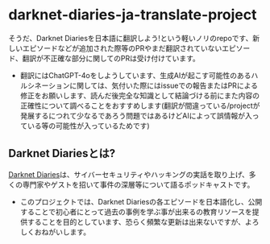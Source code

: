 # darknet-diaries-ja-translate-project 
そうだ、Darknet Diariesを日本語に翻訳しよう!という軽いノリのrepoです、新しいエピソードなどが追加された際等のPRやまだ翻訳されていないエピソード、翻訳が不正確な部分に関してのPRは受け付けています。
- 翻訳にはChatGPT-4oをしようしています、生成AIが起こす可能性のあるハルシネーションに関しては、気付いた際にはissueでの報告またはPRによる修正をお願いします、読んだ後完全な知識として結論づける前にまた内容の正確性について調べることをおすすめします(翻訳が間違っている/projectが発展するにつれて少なるであろう問題ではあるけどAIによって誤情報が入っている等の可能性が入っているためです)

## Darknet Diariesとは?
[Darknet Diaries](https://darknetdiaries.com)は、サイバーセキュリティやハッキングの実話を取り上げ、多くの専門家やゲストを招いて事件の深層等について語るポッドキャストです。
- このプロジェクトでは、Darknet Diariesの各エピソードを日本語化し、公開することで初心者にとって過去の事例を学ぶ事が出来るの教育リソースを提供することを目的としています、恐らく頻繁な更新は出来ないですが、よろしくおねがいします。

